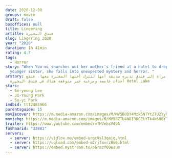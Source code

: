 ```yaml
---
date: 2020-12-08
groups: movie
draft: false
boxoffices: null
title: Lingering
artitle: فندق البحيرة
slug: Lingering 2020
year: "2020"
duration: 1h 41min
rating: 4.7
tags:
  - Horror
story: "When Yoo-mi searches out her mother's friend at a hotel to drop off her
  younger sister, she falls into unexpected mystery and horror. "
arstory: تذهب امرأة إلى فندق تديره صديقة أمها لتترك أختها الصغيرة معها، فتقع
  أحداث غامضة ومرعبة غير متوقعة هناك في فندق البحيرة Hotel Lake
stars:
  - Se-yeong Lee
  - Ji-Young Park
  - So-yi Park
imdbid: tt12485966
parentsguide: 15
moviecover: https://m.media-amazon.com/images/M/MV5BODY4Mzk5NTYtZTU2Yy00YTBlLTk0MzctYTRlNmE4OWNmODQwXkEyXkFqcGdeQXVyNjMwODU0NDI@._V1_FMjpg_UX702_.jpg
moviebg: https://m.media-amazon.com/images/M/MV5BZTU4NDI3OGEtYTk4NS00YTViLThlNWYtMTQyMmJkNzE0MjcxXkEyXkFqcGdeQXVyNjc3MjQzNTI@._V1_FMjpg_UX1280_.jpg
trailer: https://www.youtube.com/embed/vTHVebsV49A
fushaarid: "33081"
servers:
  - server: https://vidlox.me/embed-urgc9sl3qejq.html
  - server: https://uqload.com/embed-m2rjfmvrz8m6.html
  - server: https://embed.mystream.to/p6razf80esum
---
```

